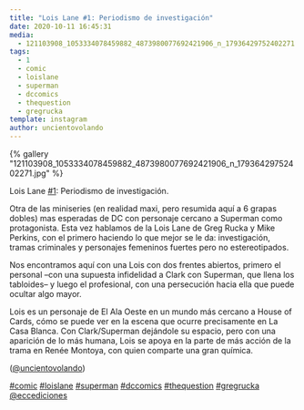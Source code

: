 ```yaml
---
title: "Lois Lane #1: Periodismo de investigación"
date: 2020-10-11 16:45:31
media: 
  - 121103908_1053334078459882_4873980077692421906_n_17936429752402271.jpg
tags: 
  - 1
  - comic
  - loislane
  - superman
  - dccomics
  - thequestion
  - gregrucka
template: instagram
author: uncientovolando
---
```


{% gallery "121103908_1053334078459882_4873980077692421906_n_17936429752402271.jpg" %}

Lois Lane [#1](/tags/1): Periodismo de investigación.

Otra de las miniseries (en realidad maxi, pero resumida aquí a 6 grapas dobles) mas esperadas de DC con personaje cercano a Superman como protagonista. Esta vez hablamos de la Lois Lane de Greg Rucka y Mike Perkins, con el primero haciendo lo que mejor se le da: investigación, tramas criminales y personajes femeninos fuertes pero no estereotipados.

Nos encontramos aquí con una Lois con dos frentes abiertos, primero el personal –con una supuesta infidelidad a Clark con Superman, que llena los tabloides– y luego el profesional, con una persecución hacia ella que puede ocultar algo mayor.

Lois es un personaje de El Ala Oeste en un mundo más cercano a House of Cards, cómo se puede ver en la escena que ocurre precisamente en La Casa Blanca. Con Clark/Superman dejándole su espacio, pero con una aparición de lo más humana, Lois se apoya en la parte de más acción de la trama en Renée Montoya, con quien comparte una gran química.

([@uncientovolando](https://instagram.com/uncientovolando))

[#comic](/tags/comic) [#loislane](/tags/loislane) [#superman](/tags/superman) [#dccomics](/tags/dccomics) [#thequestion](/tags/thequestion) [#gregrucka](/tags/gregrucka) [@eccediciones](https://instagram.com/eccediciones)

